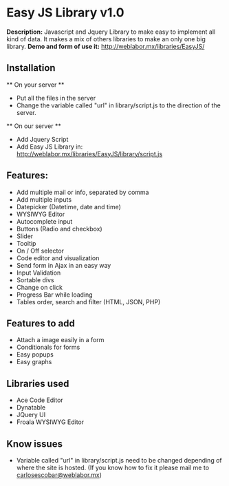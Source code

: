 # Easy JS Library v1.0

**Description:** Javascript and Jquery Library to make easy to implement all kind of data. It makes a mix of others libraries to make an only one big library.
**Demo and form of use it:** http://weblabor.mx/libraries/EasyJS/

Installation 
--------------
** On your server **
- Put all the files in the server
- Change the variable called "url" in library/script.js to the direction of the server.

** On our server **
- Add Jquery Script
- Add Easy JS Library in: http://weblabor.mx/libraries/EasyJS/library/script.js

Features:
------------
- Add multiple mail or info, separated by comma
- Add multiple inputs
- Datepicker (Datetime, date and time)
- WYSIWYG Editor
- Autocomplete input
- Buttons (Radio and checkbox)
- Slider
- Tooltip
- On / Off selector
- Code editor and visualization
- Send form in Ajax in an easy way
- Input Validation
- Sortable divs
- Change on click
- Progress Bar while loading
- Tables order, search and filter (HTML, JSON, PHP)

Features to add
-----------
- Attach a image easily in a form
- Conditionals for forms
- Easy popups
- Easy graphs

Libraries used
------------
- Ace Code Editor
- Dynatable
- JQuery UI
- Froala WYSIWYG Editor

Know issues
----------
- Variable called "url" in library/script.js need to be changed depending of where the site is hosted. (If you know how to fix it please mail me to carlosescobar@weblabor.mx)